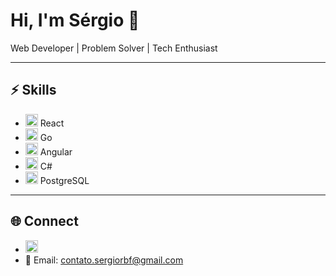 # Hi, I'm Sérgio 👋  
Web Developer | Problem Solver | Tech Enthusiast  

---

## ⚡ Skills  
- <img src="https://cdn.jsdelivr.net/gh/devicons/devicon/icons/react/react-original.svg" alt="React" width="20" height="20" /> React  
- <img src="https://cdn.jsdelivr.net/gh/devicons/devicon/icons/go/go-original.svg" alt="Go" width="20" height="20" /> Go  
- <img src="https://cdn.jsdelivr.net/gh/devicons/devicon/icons/angularjs/angularjs-original.svg" alt="Angular" width="20" height="20" /> Angular  
- <img src="https://cdn.jsdelivr.net/gh/devicons/devicon/icons/csharp/csharp-original.svg" alt="C#" width="20" height="20" /> C#  
- <img src="https://cdn.jsdelivr.net/gh/devicons/devicon/icons/postgresql/postgresql-original.svg" alt="PostgreSQL" width="20" height="20" /> PostgreSQL  

---

## 🌐 Connect  
- [<img src="https://cdn.jsdelivr.net/gh/devicons/devicon/icons/linkedin/linkedin-original.svg" alt="LinkedIn" width="20" height="20" />](https://www.linkedin.com/in/sergio-rbf/)  
- 📧 Email: contato.sergiorbf@gmail.com
